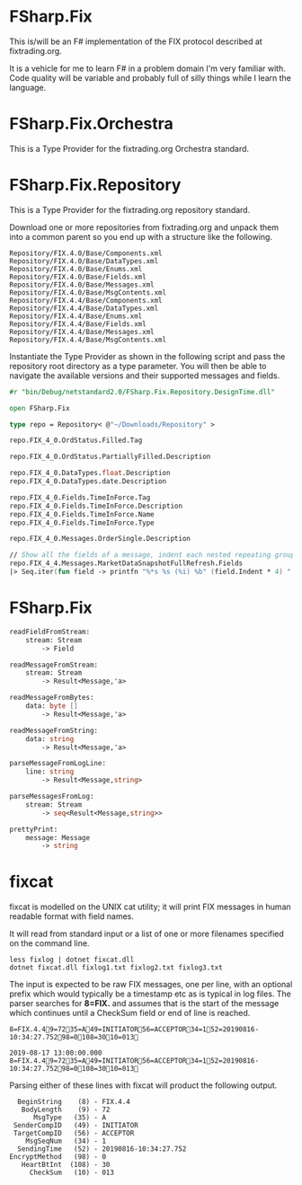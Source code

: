 FSharp.Fix
===========

This is/will be an F# implementation of the FIX protocol described at fixtrading.org.

It is a vehicle for me to learn F# in a problem domain I'm very familiar with. Code quality will be variable and probably full of silly things while I learn the language.

# FSharp.Fix.Orchestra

This is a Type Provider for the fixtrading.org Orchestra standard.



# FSharp.Fix.Repository

This is a Type Provider for the fixtrading.org repository standard.

Download one or more repositories from fixtrading.org and unpack them into a common parent so you end up with a structure like the following.

    Repository/FIX.4.0/Base/Components.xml
    Repository/FIX.4.0/Base/DataTypes.xml
    Repository/FIX.4.0/Base/Enums.xml
    Repository/FIX.4.0/Base/Fields.xml
    Repository/FIX.4.0/Base/Messages.xml
    Repository/FIX.4.0/Base/MsgContents.xml
    Repository/FIX.4.4/Base/Components.xml
    Repository/FIX.4.4/Base/DataTypes.xml
    Repository/FIX.4.4/Base/Enums.xml
    Repository/FIX.4.4/Base/Fields.xml
    Repository/FIX.4.4/Base/Messages.xml
    Repository/FIX.4.4/Base/MsgContents.xml

Instantiate the Type Provider as shown in the following script and pass the repository root directory as a type parameter. You will then be able to navigate the available versions and their supported messages and fields.

```fsharp
#r "bin/Debug/netstandard2.0/FSharp.Fix.Repository.DesignTime.dll"

open FSharp.Fix

type repo = Repository< @"~/Downloads/Repository" >

repo.FIX_4_0.OrdStatus.Filled.Tag

repo.FIX_4_0.OrdStatus.PartiallyFilled.Description

repo.FIX_4_0.DataTypes.float.Description
repo.FIX_4_0.DataTypes.date.Description

repo.FIX_4_0.Fields.TimeInForce.Tag 
repo.FIX_4_0.Fields.TimeInForce.Description
repo.FIX_4_0.Fields.TimeInForce.Name
repo.FIX_4_0.Fields.TimeInForce.Type

repo.FIX_4_0.Messages.OrderSingle.Description

// Show all the fields of a message, indent each nested repeating group.
repo.FIX_4_4.Messages.MarketDataSnapshotFullRefresh.Fields 
|> Seq.iter(fun field -> printfn "%*s %s (%i) %b" (field.Indent * 4) " " field.Name field.Tag field.Required)
```

# FSharp.Fix

```fsharp
readFieldFromStream: 
    stream: Stream 
        -> Field

readMessageFromStream: 
    stream: Stream 
        -> Result<Message,'a>

readMessageFromBytes: 
    data: byte [] 
        -> Result<Message,'a>

readMessageFromString: 
    data: string 
        -> Result<Message,'a>

parseMessageFromLogLine: 
    line: string 
        -> Result<Message,string>

parseMessagesFromLog: 
    stream: Stream 
        -> seq<Result<Message,string>>

prettyPrint: 
    message: Message 
        -> string
```

# fixcat

fixcat is modelled on the UNIX cat utility; it will print FIX messages in human readable format with  field names.

It will read from standard input or a list of one or more filenames specified on the command line.

    less fixlog | dotnet fixcat.dll
    dotnet fixcat.dll fixlog1.txt fixlog2.txt fixlog3.txt

The input is expected to be raw FIX messages, one per line, with an optional prefix which would typically be a timestamp etc as is typical in log files. The parser searches for **8=FIX.** and assumes that is the start of the message which continues until a CheckSum field or end of line is reached.

    8=FIX.4.49=7235=A49=INITIATOR56=ACCEPTOR34=152=20190816-10:34:27.75298=0108=3010=013
    
    2019-08-17 13:00:00.000 8=FIX.4.49=7235=A49=INITIATOR56=ACCEPTOR34=152=20190816-10:34:27.75298=0108=3010=013

Parsing either of these lines with fixcat will product the following output.

      BeginString    (8) - FIX.4.4
       BodyLength    (9) - 72
          MsgType   (35) - A
     SenderCompID   (49) - INITIATOR
     TargetCompID   (56) - ACCEPTOR
        MsgSeqNum   (34) - 1
      SendingTime   (52) - 20190816-10:34:27.752
    EncryptMethod   (98) - 0
       HeartBtInt  (108) - 30
         CheckSum   (10) - 013

